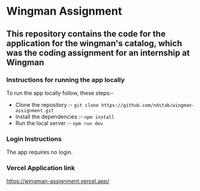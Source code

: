 # Wingman Assignment 
## This repository contains the code for the application for the wingman's catalog, which was the coding assignment for an internship at Wingman

### Instructions for running the app locally
To run the app locally follow, these steps:-
- Clone the repository :- `git clone https://github.com/ndstab/wingman-assignment.git`
- Install the dependencies :- `npm install`
- Run the local server :- `npm run dev`

### Login Instructions 
The app requires no login.

### Vercel Application link
https://wingman-assignment.vercel.app/
